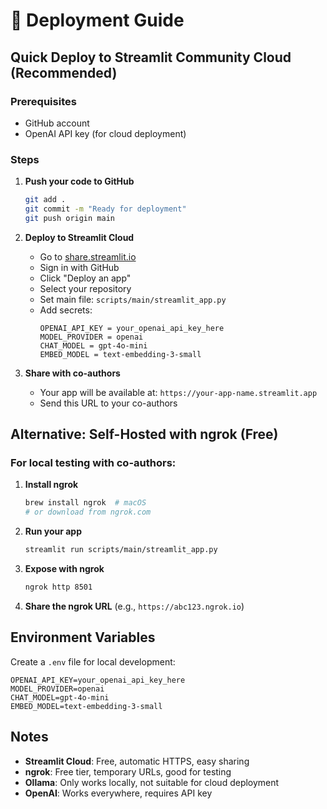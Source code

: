 # 🚀 Deployment Guide

## Quick Deploy to Streamlit Community Cloud (Recommended)

### Prerequisites
- GitHub account
- OpenAI API key (for cloud deployment)

### Steps

1. **Push your code to GitHub**
   ```bash
   git add .
   git commit -m "Ready for deployment"
   git push origin main
   ```

2. **Deploy to Streamlit Cloud**
   - Go to [share.streamlit.io](https://share.streamlit.io)
   - Sign in with GitHub
   - Click "Deploy an app"
   - Select your repository
   - Set main file: `scripts/main/streamlit_app.py`
   - Add secrets:
     ```
     OPENAI_API_KEY = your_openai_api_key_here
     MODEL_PROVIDER = openai
     CHAT_MODEL = gpt-4o-mini
     EMBED_MODEL = text-embedding-3-small
     ```

3. **Share with co-authors**
   - Your app will be available at: `https://your-app-name.streamlit.app`
   - Send this URL to your co-authors

## Alternative: Self-Hosted with ngrok (Free)

### For local testing with co-authors:

1. **Install ngrok**
   ```bash
   brew install ngrok  # macOS
   # or download from ngrok.com
   ```

2. **Run your app**
   ```bash
   streamlit run scripts/main/streamlit_app.py
   ```

3. **Expose with ngrok**
   ```bash
   ngrok http 8501
   ```

4. **Share the ngrok URL** (e.g., `https://abc123.ngrok.io`)

## Environment Variables

Create a `.env` file for local development:
```
OPENAI_API_KEY=your_openai_api_key_here
MODEL_PROVIDER=openai
CHAT_MODEL=gpt-4o-mini
EMBED_MODEL=text-embedding-3-small
```

## Notes

- **Streamlit Cloud**: Free, automatic HTTPS, easy sharing
- **ngrok**: Free tier, temporary URLs, good for testing
- **Ollama**: Only works locally, not suitable for cloud deployment
- **OpenAI**: Works everywhere, requires API key
